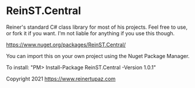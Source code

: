 # ReinST.Central
Reiner's standard C# class library for most of his projects. Feel free to use, or fork it if you want. I'm not liable for anything if you use this though.

https://www.nuget.org/packages/ReinST.Central/

You can import this on your own project using the Nuget Package Manager. 

To install: "PM> Install-Package ReinST.Central -Version 1.0.1"

Copyright 2021 https://www.reinertupaz.com
